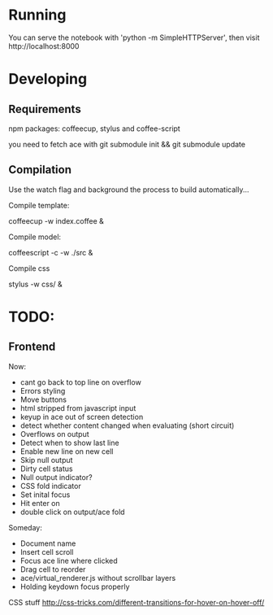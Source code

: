 Running
=======

You can serve the notebook with 'python -m SimpleHTTPServer', then visit http://localhost:8000


Developing
==========

Requirements
------------

npm packages: coffeecup, stylus and coffee-script

you need to fetch ace with git submodule init && git submodule update

Compilation
-----------

Use the watch flag and background the process to build automatically...

Compile template: 
  
  coffeecup -w index.coffee &

Compile model: 

  coffeescript -c -w ./src &

Compile css
  
  stylus -w css/ &
  

TODO: 
=====

Frontend
--------

Now:

* cant go back to top line on overflow
* Errors styling
* Move buttons
* html stripped from javascript input 
* keyup in ace out of screen detection
* detect whether content changed when evaluating (short circuit)
* Overflows on output
* Detect when to show last line
* Enable new line on new cell
* Skip null output
* Dirty cell status
* Null output indicator?
* CSS fold indicator 
* Set inital focus
* Hit enter on
* double click on output/ace fold

Someday: 
* Document name
* Insert cell scroll
* Focus ace line where clicked
* Drag cell to reorder
* ace/virtual_renderer.js without scrollbar layers
* Holding keydown focus properly 


CSS stuff http://css-tricks.com/different-transitions-for-hover-on-hover-off/

